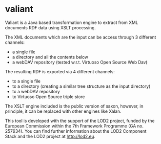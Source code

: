 valiant
=======

Valiant is a Java based transformation engine to extract from XML documents RDF data using XSLT processing.

The XML documents which are the input can be access through 3 different channels:
* a single file
* a directory and all the contents below
* a webDAV repository (tested w.r.t. Virtuoso Open Source Web Dav)

The resulting RDF is exported via 4 different channels:
* to a single file
* to a directory (creating a similar tree structure as the input directory)
* to a webDAV repository 
* to Virtuoso Open Source triple store

The XSLT engine included is the public version of saxon, however, in principle, it can be replaced with other engines like Xalan.

This tool is developed with the support of the LOD2 project, funded by the European Commission within the 7th Framework Programme (GA no. 257934).
You can find further information about the LOD2 Component Stack and the LOD2 project at http://lod2.eu.
